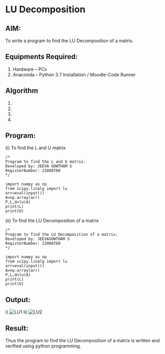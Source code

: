 # LU Decomposition 

## AIM:
To write a program to find the LU Decomposition of a matrix.

## Equipments Required:
1. Hardware – PCs
2. Anaconda – Python 3.7 Installation / Moodle-Code Runner

## Algorithm
1. 
2. 
3. 
4. 

## Program:
(i) To find the L and U matrix
```
/*
Program to find the L and U matrix.
Developed by: JEEVA GOWTHAM S
RegisterNumber: 22008760
*/

import numpy as np
from scipy.linalg import lu
arr=eval(input())
A=np.array(arr)
P,L,U=lu(A)
print(L)
print(U)

```
(ii) To find the LU Decomposition of a matrix
```
/*
Program to find the LU Decomposition of a matrix.
Developed by: JEEVAGOWTHAM S
RegisterNumber: 22008760
*/

import numpy as np
from scipy.linalg import lu
arr=eval(input())
A=np.array(arr)
P,L,U=lu(A)
print(L)
print(U)

```

## Output:
i)
![LU1](https://user-images.githubusercontent.com/118042624/214773304-ac4fe490-5301-45ab-a1dc-c2fadd12b327.png)
ii)
![LU2](https://user-images.githubusercontent.com/118042624/214773369-5cfa7b73-1102-42d4-a697-e2a110bfd95d.png)


## Result:
Thus the program to find the LU Decomposition of a matrix is written and verified using python programming.

